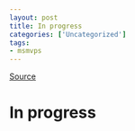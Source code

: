 ```yaml
---
layout: post
title: In progress
categories: ['Uncategorized']
tags:
- msmvps
---
```

[Source](http://blogs.msmvps.com/peterritchie/2008/02/06/in-progress/ "Permalink to In progress")

# In progress



